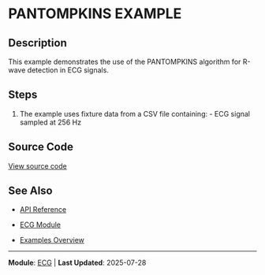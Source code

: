 # PANTOMPKINS EXAMPLE

## Description

This example demonstrates the use of the PANTOMPKINS algorithm for R-wave detection in ECG signals.

## Steps

1. The example uses fixture data from a CSV file containing: - ECG signal sampled at 256 Hz

## Source Code

[View source code](../../examples/ecg/pantompkinsExample.m)

## See Also

- [API Reference](../api/README.md)

- [ECG Module](../api/ecg/README.md)
- [Examples Overview](README.md)

---

**Module**: [ECG](../api/ecg/README.md) | **Last Updated**: 2025-07-28
